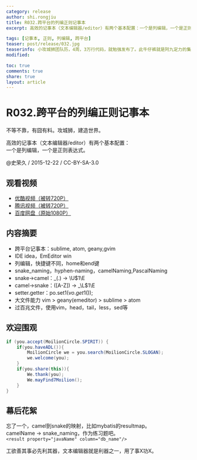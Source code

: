 ```yaml
---
category: release
author: shi.rongjiu
title: R032.跨平台的列编正则记事本
excerpt: 高效的记事本（文本编辑器/editor）有两个基本配置：一个是列编辑，一个是正则表达式。

tags: [记事本, 正则, 列编辑, 跨平台]
teaser: post/release/032.jpg
teaserinfo: 小攻城狮团队历，4周，3万行代码，就勉强发布了。此牛仔裤就是阿九定力的集中体现。
modified: 

toc: true
comments: true
share: true
layout: article
---
```


# R032.跨平台的列编正则记事本

不等不靠，有囧有料。攻城狮，建造世界。  

高效的记事本（文本编辑器/editor）有两个基本配置：  
一个是列编辑，一个是正则表达式。

@史荣久 / 2015-12-22 / CC-BY-SA-3.0  

## 观看视频

  * [优酷视频（被转720P）](http://v.youku.com/v_show/id_XMTQxOTI3NzUyOA==.html)
  * [腾讯视频（被转720P）](http://v.qq.com/x/page/z0177md9m1l.html)
  * [百度网盘（原始1080P）](http://pan.baidu.com/s/1nvkcME1)

## 内容摘要

  * 跨平台记事本：sublime, atom, geany,gvim
  * IDE idea，EmEditor win
  * 列编辑，快捷键不同，home和end键
  * snake_naming，hyphen-naming，camelNaming,PascalNaming
  * snake->camel：_(.) -> \U$1\E
  * camel->snake：([A-Z]) -> _\L$1\E
  * setter.getter：po.set$1(vo.get$1());
  * 大文件能力 vim > geany(emeditor) > sublime > atom
  * 过百兆文件，使用vim，head，tail，less，sed等

## 欢迎围观

``` java
if (you.accept(MoilionCircle.SPIRIT)) {
    if(you.haveADL()){
        MoilionCircle we = you.search(MoilionCircle.SLOGAN);
        we.welcome(you);
    }
    if(you.share(this)){
        We.thank(you);
        We.mayFind7Moilion();
    }
}
```

## 幕后花絮

忘了一个，camel到snake的映射，比如mybatis的resultmap。  
camelName -> snake_naming，作为练习题吧。  
`<result property="javaName" column="db_name"/>`

工欲善其事必先利其器，文本编辑器就是利器之一，用了事X功X。
